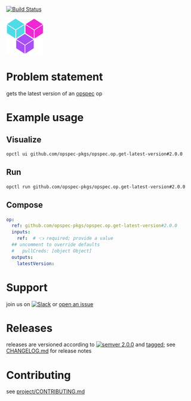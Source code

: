 [![Build Status](https://github.com/opspec-pkgs/opspec.op.get-latest-version/workflows/build/badge.svg?branch=main)](https://github.com/opspec-pkgs/opspec.op.get-latest-version/actions?query=workflow%3Abuild+branch%3Amain)

<img src="icon.svg" alt="icon" height="100px">

# Problem statement

gets the latest version of an [opspec](https://opspec.io) op

# Example usage

## Visualize

```shell
opctl ui github.com/opspec-pkgs/opspec.op.get-latest-version#2.0.0
```

## Run

```
opctl run github.com/opspec-pkgs/opspec.op.get-latest-version#2.0.0
```

## Compose

```yaml
op:
  ref: github.com/opspec-pkgs/opspec.op.get-latest-version#2.0.0
  inputs:
    ref:  # 👈 required; provide a value
  ## uncomment to override defaults
  #   pullCreds: [object Object]
  outputs:
    latestVersion:
```

# Support

join us on
[![Slack](https://img.shields.io/badge/slack-opctl-E01563.svg)](https://join.slack.com/t/opctl/shared_invite/zt-51zodvjn-Ul_UXfkhqYLWZPQTvNPp5w)
or
[open an issue](https://github.com/opspec-pkgs/opspec.op.get-latest-version/issues)

# Releases

releases are versioned according to
[![semver 2.0.0](https://img.shields.io/badge/semver-2.0.0-brightgreen.svg)](http://semver.org/spec/v2.0.0.html)
and [tagged](https://git-scm.com/book/en/v2/Git-Basics-Tagging); see
[CHANGELOG.md](CHANGELOG.md) for release notes

# Contributing

see
[project/CONTRIBUTING.md](https://github.com/opspec-pkgs/project/blob/main/CONTRIBUTING.md)
